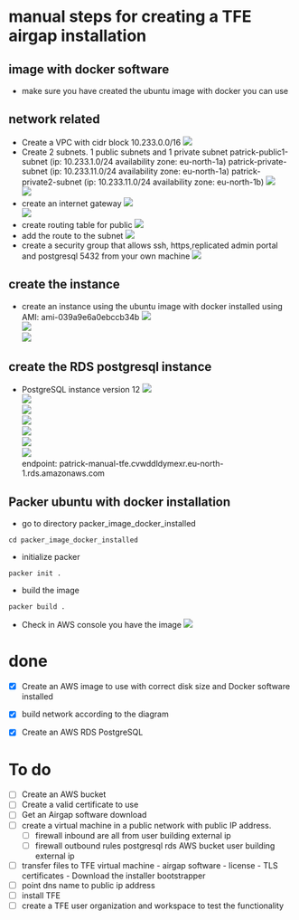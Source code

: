 # manual steps for creating a TFE airgap installation

## image with docker software
- make sure you have created the ubuntu image with docker you can use 

## network related
- Create a VPC with cidr block 10.233.0.0/16
![](media/20220510091839.png)    
- Create 2 subnets. 1 public subnets and 1 private subnet
patrick-public1-subnet (ip: 10.233.1.0/24 availability zone: eu-north-1a)
patrick-private-subnet (ip: 10.233.11.0/24 availability zone: eu-north-1a)
patrick-private2-subnet (ip: 10.233.11.0/24 availability zone: eu-north-1b)
![](media/20220510092408.png)      
![](media/20220510092442.png)   
- create an internet gateway
![](media/20220510092528.png)    
![](media/20220510092604.png)    
- create routing table for public
 ![](media/20220510092733.png)    
- add the route to the subnet
![](media/20220510092853.png)    
- create a security group that allows ssh, https,replicated admin portal and postgresql 5432 from your own machine
![](media/20220510094855.png)   

## create the instance
- create an instance using the ubuntu image with docker installed
using AMI: ami-039a9e6a0ebccb34b
![](media/20220510100253.png)     
![](media/20220510100334.png)      
![](media/20220510100404.png)      

## create the RDS postgresql instance
- PostgreSQL instance version 12
![](media/20220510101100.png)    
![](media/20220510101136.png)    
![](media/20220510101233.png)    
![](media/20220510101410.png)    
![](media/20220510101442.png)    
![](media/20220510101522.png)    
![](media/20220510101553.png)    
endpoint: patrick-manual-tfe.cvwddldymexr.eu-north-1.rds.amazonaws.com




## Packer ubuntu with docker installation
- go to directory packer_image_docker_installed
```
cd packer_image_docker_installed
```
- initialize packer
```
packer init .
```
- build the image
```
packer build .
```
- Check in AWS console you have the image
![](media/20220510091219.png)  

# done
- [x] Create an AWS image to use with correct disk size and Docker software installed
- [x] build network according to the diagram
- [x] Create an AWS RDS PostgreSQL



# To do
- [ ] Create an AWS bucket
- [ ] Create a valid certificate to use 
- [ ] Get an Airgap software download
- [ ] create a virtual machine in a public network with public IP address.
    - [ ] firewall inbound are all from user building external ip
    - [ ] firewall outbound rules
          postgresql rds
          AWS bucket
          user building external ip
- [ ] transfer files to TFE virtual machine
      - airgap software
      - license
      - TLS certificates
      - Download the installer bootstrapper
- [ ] point dns name to public ip address
- [ ] install TFE
- [ ] create a TFE user organization and workspace to test the functionality
